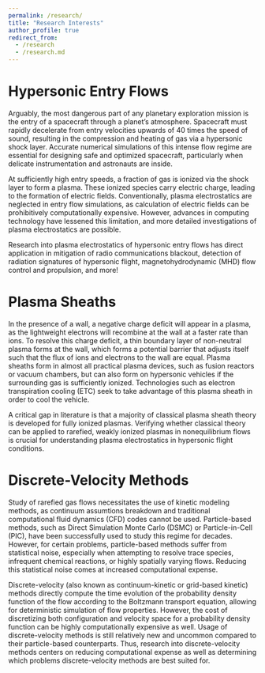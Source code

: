 ```yaml
---
permalink: /research/
title: "Research Interests"
author_profile: true
redirect_from: 
  - /research
  - /research.md
---
```


# Hypersonic Entry Flows
Arguably, the most dangerous part of any planetary exploration mission is the entry of a spacecraft through a planet’s atmosphere. Spacecraft must rapidly decelerate from entry velocities upwards of 40 times the speed of sound, resulting in the compression and heating of gas via a hypersonic shock layer. Accurate numerical simulations of this intense flow regime are essential for designing safe and optimized spacecraft, particularly when delicate instrumentation and astronauts are inside.

At sufficiently high entry speeds, a fraction of gas is ionized via the shock layer to form a plasma. These ionized species carry electric charge, leading to the formation of electric fields. Conventionally, plasma electrostatics are neglected in entry flow simulations, as calculation of electric fields can be prohibitively computationally expensive. However, advances in computing technology have lessened this limitation, and more detailed investigations of plasma electrostatics are possible.

Research into plasma electrostatics of hypersonic entry flows has direct application in mitigation of radio communications blackout, detection of radiation signatures of hypersonic flight, magnetohydrodynamic (MHD) flow control and propulsion, and more!

# Plasma Sheaths
In the presence of a wall, a negative charge deficit will appear in a plasma, as the lightweight electrons will recombine at the wall at a faster rate than ions. To resolve this charge deficit, a thin boundary layer of non-neutral plasma forms at the wall, which forms a potential barrier that adjusts itself such that the flux of ions and electrons to the wall are equal. Plasma sheaths form in almost all practical plasma devices, such as fusion reactors or vacuum chambers, but can also form on hypersonic vehicles if the surrounding gas is sufficiently ionized. Technologies such as electron transpiration cooling (ETC) seek to take advantage of this plasma sheath in order to cool the vehicle.

A critical gap in literature is that a majority of classical plasma sheath theory is developed for fully ionized plasmas. Verifying whether classical theory can be applied to rarefied, weakly ionized plasmas in nonequilibrium flows is crucial for understanding plasma electrostatics in hypersonic flight conditions.

# Discrete-Velocity Methods
Study of rarefied gas flows necessitates the use of kinetic modeling methods, as continuum assumtions breakdown and traditional computational fluid dynamics (CFD) codes cannot be used. Particle-based methods, such as Direct Simulation Monte Carlo (DSMC) or Particle-in-Cell (PIC), have been successfully used to study this regime for decades. However, for certain problems, particle-based methods suffer from statistical noise, especially when attempting to resolve trace species, infrequent chemical reactions, or highly spatially varying flows. Reducing this statistical noise comes at increased computational expense. 

Discrete-velocity (also known as continuum-kinetic or grid-based kinetic) methods directly compute the time evolution of the probability density function of the flow according to the Boltzmann transport equation, allowing for deterministic simulation of flow properties. However, the cost of discretizing both configuration and velocity space for a probability density function can be highly computationally expensive as well. Usage of discrete-velocity methods is still relatively new and uncommon compared to their particle-based counterparts. Thus, research into discrete-velocity methods centers on reducing computational expense as well as determining which problems discrete-velocity methods are best suited for.
